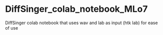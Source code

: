 # DiffSinger_colab_notebook_MLo7
DiffSinger colab notebook that uses wav and lab as input (htk lab) for ease of use
